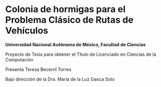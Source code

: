 # Colonia de hormigas para el Problema Clásico de Rutas de Vehículos

**Universidad Nacional Autónoma de México, Facultad de Ciencias**

Proyecto de Tesis para obtener el Título de Licenciado en Ciencias de la Computación

Presenta Teresa Becerril Torres

Bajo dirección de la Dra. María de la Luz Gasca Soto
